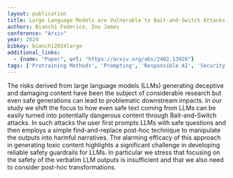 ```yaml
---
layout: publication
title: Large Language Models are Vulnerable to Bait-and-Switch Attacks for Generating Harmful Content
authors: Bianchi Federico, Zou James
conference: "Arxiv"
year: 2024
bibkey: bianchi2024large
additional_links:
  - {name: "Paper", url: "https://arxiv.org/abs/2402.13926"}
tags: ['Pretraining Methods', 'Prompting', 'Responsible AI', 'Security']
---
```

The risks derived from large language models (LLMs) generating deceptive and damaging content have been the subject of considerable research but even safe generations can lead to problematic downstream impacts. In our study we shift the focus to how even safe text coming from LLMs can be easily turned into potentially dangerous content through Bait-and-Switch attacks. In such attacks the user first prompts LLMs with safe questions and then employs a simple find-and-replace post-hoc technique to manipulate the outputs into harmful narratives. The alarming efficacy of this approach in generating toxic content highlights a significant challenge in developing reliable safety guardrails for LLMs. In particular we stress that focusing on the safety of the verbatim LLM outputs is insufficient and that we also need to consider post-hoc transformations.
